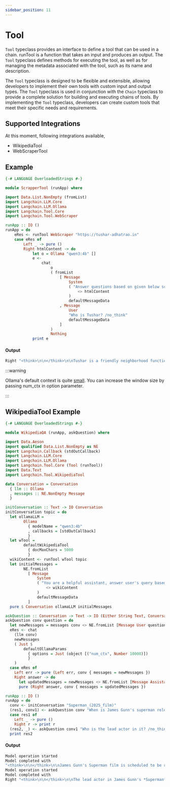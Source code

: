 ```yaml
---
sidebar_position: 11
---
```


# Tool 

`Tool` typeclass provides an interface to define a tool that can be used in a chain. runTool is a function that takes an input and produces an output. The `Tool` typeclass defines methods for executing the tool, as well as for managing the metadata associated with the tool, such as its name and description.

The `Tool` typeclass is designed to be flexible and extensible, allowing developers to implement their own tools with custom input and output types. The `Tool` typeclass is used in conjunction with the `Chain` typeclass to provide a complete solution for building and executing chains of tools. By implementing the `Tool` typeclass, developers can create custom tools that meet their specific needs and requirements.

## Supported Integrations

At this moment, following integrations available,

- WikipediaTool
- WebScraperTool

## Example 

```haskell
{-# LANGUAGE OverloadedStrings #-}

module ScrapperTool (runApp) where

import Data.List.NonEmpty (fromList)
import Langchain.LLM.Core
import Langchain.LLM.Ollama
import Langchain.Tool.Core
import Langchain.Tool.WebScraper

runApp :: IO ()
runApp = do
    eRes <- runTool WebScraper "https://tushar-adhatrao.in"
    case eRes of
        Left _ -> pure ()
        Right htmlContent -> do
            let o = Ollama "qwen3:4b" []
            e <-
                chat
                    o
                    ( fromList
                        [ Message
                            System
                            ( "Answer questions based on given below scraped html content: "
                                <> htmlContent
                            )
                            defaultMessageData
                        , Message
                            User
                            "Who is Tushar? /no_think"
                            defaultMessageData
                        ]
                    )
                    Nothing
            print e
```

#### Output

```bash
Right "<think>\n\n</think>\n\nTushar is a friendly neighborhood functional programmer. He is known for his skills in areas such as Haskell, PostgreSQL, Docker, GraphQL, Kubernetes, and GCP. He is currently learning or interested in Rust, Web Assembly, and Large Language Models (LLMs). You can find more about him on his LinkedIn profile, GitHub, and contact him via email."
```

:::warning

Ollama's default context is quite [small](https://github.com/ollama/ollama/blob/main/docs/faq.md#how-can-i-specify-the-context-window-size). You can increase the window size by passing num_ctx in option parameter.

:::

## WikipediaTool Example 

```haskell
{-# LANGUAGE OverloadedStrings #-}

module WikipediaQA (runApp, askQuestion) where

import Data.Aeson
import qualified Data.List.NonEmpty as NE
import Langchain.Callback (stdOutCallback)
import Langchain.LLM.Core
import Langchain.LLM.Ollama
import Langchain.Tool.Core (Tool (runTool))
import Data.Text
import Langchain.Tool.WikipediaTool

data Conversation = Conversation
  { llm :: Ollama
  , messages :: NE.NonEmpty Message
  }

initConversation :: Text -> IO Conversation
initConversation topic = do
  let ollamaLLM =
        Ollama
          { modelName = "qwen3:4b"
          , callbacks = [stdOutCallback]
          }
  let wTool =
        defaultWikipediaTool
          { docMaxChars = 5000
          }
  wikiContent <- runTool wTool topic
  let initialMessages =
        NE.fromList
          [ Message
              System
              ( "You are a helpful assistant, answer user's query based on below wikipedia content: "
                  <> wikiContent
              )
              defaultMessageData
          ]
  pure $ Conversation ollamaLLM initialMessages

askQuestion :: Conversation -> Text -> IO (Either String Text, Conversation)
askQuestion conv question = do
  let newMessages = messages conv <> NE.fromList [Message User question defaultMessageData]
  eRes <- chat
    (llm conv)
    newMessages
    ( Just $
        defaultOllamaParams
          { options = Just (object [("num_ctx", Number 10000)])
          }
    )
  case eRes of
    Left err -> pure (Left err, conv { messages = newMessages })
    Right answer -> do
      let updatedMessages = newMessages <> NE.fromList [Message Assistant answer defaultMessageData]
      pure (Right answer, conv { messages = updatedMessages })

runApp :: IO ()
runApp = do
  conv <- initConversation "Superman_(2025_film)"
  (res1, conv1) <- askQuestion conv "When is James Gunn's superman releasing? /no_think"
  case res1 of
    Left _ -> pure ()
    Right r -> print r
  (res2, _) <- askQuestion conv1 "Who is the lead actor in it? /no_think"
  print res2
```

#### Output 

```bash
Model operation started
Model completed with
"<think>\n\n</think>\n\nJames Gunn's Superman film is scheduled to be released theatrically in the United States on **July 11, 2025**."
Model operation started
Model completed with
Right "<think>\n\n</think>\n\nThe lead actor in James Gunn's *Superman* is **David Corenswet**, who plays Clark Kent / Superman."
```
